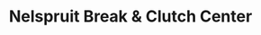 ---
title: "Nelspruit Break & Clutch Center"
url: /mbombela/nelspruit-break-and-clutch-center/
shop: car parts
---